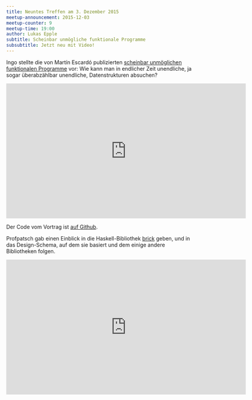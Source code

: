 ```yaml
---
title: Neuntes Treffen am 3. Dezember 2015
meetup-announcement: 2015-12-03
meetup-counter: 9
meetup-time: 19:00
author: Lukas Epple
subtitle: Scheinbar unmögliche funktionale Programme
subsubtitle: Jetzt neu mit Video!
---
```


Ingo stellte die von Martín Escardó publizierten [scheinbar unmöglichen
funktionalen
Programme](http://math.andrej.com/2007/09/28/seemingly-impossible-functional-programs/)
vor: Wie kann man in endlicher Zeit unendliche, ja sogar überabzählbar
unendliche, Datenstrukturen absuchen?

<iframe width="640" height="360" src="https://www.youtube.com/embed/F53aOAW9PBo" frameborder="0" allowfullscreen></iframe>

Der Code vom Vortrag ist [auf Github](https://github.com/iblech/vortrag-haskell/blob/master/impossible-programs.lhs).

Profpatsch gab einen Einblick in die Haskell-Bibliothek
[brick](https://hackage.haskell.org/package/brick) geben, und in das
Design-Schema, auf dem sie basiert und dem einige andere Bibliotheken folgen.

<iframe width="640" height="360" src="https://www.youtube.com/embed/52UDaZDQ2to" frameborder="0" allowfullscreen></iframe>